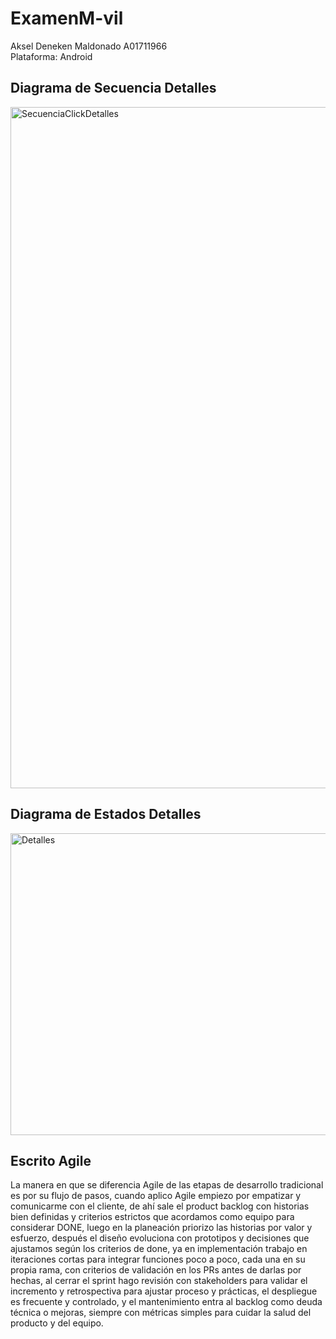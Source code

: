# ExamenM-vil  
Aksel Deneken Maldonado A01711966  
Plataforma: Android

## Diagrama de Secuencia Detalles
<img width="1617" height="1090" alt="SecuenciaClickDetalles" src="https://github.com/user-attachments/assets/8077f6a2-5d70-45fb-a521-0a9fc743bb42" />

## Diagrama de Estados Detalles
<img width="819" height="483" alt="Detalles" src="https://github.com/user-attachments/assets/29c89f39-b431-4dcf-acff-b37356bc22ee" />

## Escrito Agile
La manera en que se diferencia Agile de las etapas de desarrollo tradicional es por su flujo de pasos, cuando aplico Agile empiezo por empatizar y comunicarme con el cliente, de ahí sale el product backlog con historias bien definidas y criterios estrictos que acordamos como equipo para considerar DONE, luego en la planeación priorizo las historias por valor y esfuerzo, después el diseño evoluciona con prototipos y decisiones que ajustamos según los criterios de done, ya en implementación trabajo en iteraciones cortas para integrar funciones poco a poco, cada una en su propia rama, con criterios de validación en los PRs antes de darlas por hechas, al cerrar el sprint hago revisión con stakeholders para validar el incremento y retrospectiva para ajustar proceso y prácticas, el despliegue es frecuente y controlado, y el mantenimiento entra al backlog como deuda técnica o mejoras, siempre con métricas simples para cuidar la salud del producto y del equipo.
